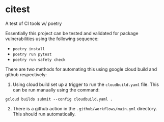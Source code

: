 # citest
A test of CI tools w/ poetry

Essentially this project can be tested and validated for package vulnerabilities using the following sequence:
- `poetry install`
- `poetry run pytest`
- `poetry run safety check`

There are two methods for automating this using google cloud build and github respectively:

1. Using cloud build set up a trigger to run the `cloudbuild.yaml` file. This can be run manually using the command:

```
gcloud builds submit --config cloudbuild.yaml .
```

2. There is a github action in the `.github/workflows/main.yml` directory. This should run automatically.
